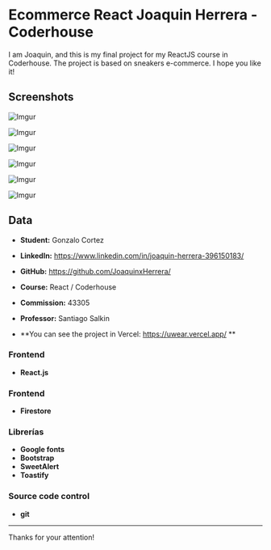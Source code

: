 # Ecommerce React Joaquin Herrera - Coderhouse

I am Joaquin, and this is my final project for my ReactJS course in Coderhouse. The project is based on sneakers e-commerce. I hope you like it!

## Screenshots


![Imgur](https://i.ibb.co/YRQ3x4c/Captura-de-Pantalla-2023-08-15-a-la-s-10-31-28.png)

![Imgur](https://i.ibb.co/df1QjDj/Captura-de-Pantalla-2023-08-15-a-la-s-10-37-13.png)

![Imgur](https://i.ibb.co/yhymVXm/Captura-de-Pantalla-2023-08-15-a-la-s-10-58-00.png)

![Imgur](https://i.ibb.co/J3wVxhd/Captura-de-Pantalla-2023-08-15-a-la-s-10-59-00.png)


![Imgur](https://i.ibb.co/BNWbxTK/Captura-de-Pantalla-2023-08-15-a-la-s-10-59-38.png)

![Imgur](https://i.ibb.co/BjqJTCM/Captura-de-Pantalla-2023-08-15-a-la-s-11-01-12.png)


## Data

* **Student:** Gonzalo Cortez

* **LinkedIn:** https://www.linkedin.com/in/joaquin-herrera-396150183/

* **GitHub:** https://github.com/JoaquinxHerrera/


* **Course:** React / Coderhouse

* **Commission:** 43305

* **Professor:** Santiago Salkin


* **You can see the project in Vercel:  https://uwear.vercel.app/ ** 


### Frontend

* **React.js**

### Frontend

* **Firestore**

### Librerías 

* **Google fonts**
* **Bootstrap**
* **SweetAlert**
* **Toastify**

### Source code control

* **git**

-------------------------------------------------

Thanks for your attention!